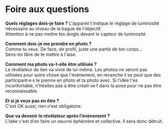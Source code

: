 # Foire aux questions

**Quels réglages dois-je faire ?**
L'appareil t'indique le réglage de luminosité nécessaire au niveau de la bague de l'objectif.  
Attention à ne pas mettre tes doigts devant le capteur de luminosité.  

**Comment dois-je me prendre en photo ?**  
Comme tu veux. De face, de profil, juste une partie de ton corps...  
Sens-toi libre de te mettre à l'aise.  

**Comment ma photo va-t-elle être utilisée ?**  
Le révélateur de lien va vivre de lui-même. Les photos ne seront pas utilisées pour autre chose que l'événement, en revanche il se peut que des participant·e·s le prenne en photo et ta photo avec. Si l'idée t'es inconfortable, n'hésites pas à être créati·ve·f dans ta pose pour ne pas être reconnaissable.

**Et si je veux pas en être ?**  
C'est OK aussi, rien n'est obligatoire.  

**Que va devenir le révélateur après l'évènement ?**  
L'idée c'est d'en faire un oeuvre éphémère et collective. Il sera donc détruit. 



